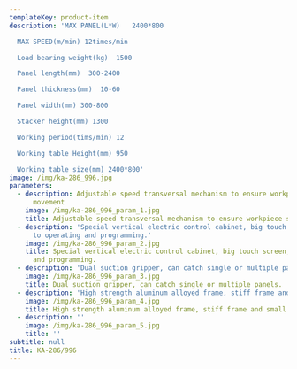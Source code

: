 ```yaml
---
templateKey: product-item
description: 'MAX PANEL(L*W)   2400*800

  MAX SPEED(m/min) 12times/min

  Load bearing weight(kg)  1500

  Panel length(mm)  300-2400

  Panel thickness(mm)  10-60

  Panel width(mm) 300-800

  Stacker height(mm) 1300

  Working period(tims/min) 12

  Working table Height(mm) 950

  Working table size(mm) 2400*800'
image: /img/ka-286_996.jpg
parameters:
  - description: Adjustable speed transversal mechanism to ensure workpiece stable
      movement
    image: /img/ka-286_996_param_1.jpg
    title: Adjustable speed transversal mechanism to ensure workpiece stable movement
  - description: 'Special vertical electric control cabinet, big touch screen, easy
      to operating and programming.'
    image: /img/ka-286_996_param_2.jpg
    title: Special vertical electric control cabinet, big touch screen, easy to operating
      and programming.
  - description: 'Dual suction gripper, can catch single or multiple panels.'
    image: /img/ka-286_996_param_3.jpg
    title: Dual suction gripper, can catch single or multiple panels.
  - description: 'High strength aluminum alloyed frame, stiff frame and small vibration.'
    image: /img/ka-286_996_param_4.jpg
    title: High strength aluminum alloyed frame, stiff frame and small vibration.
  - description: ''
    image: /img/ka-286_996_param_5.jpg
    title: ''
subtitle: null
title: KA-286/996
---
```


